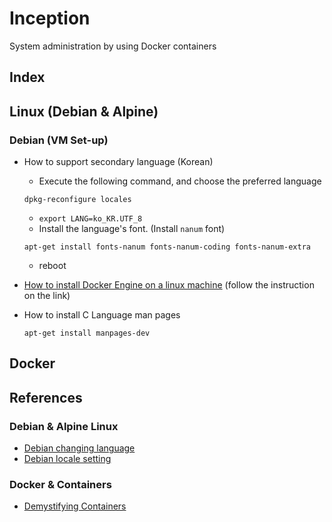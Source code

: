 # Inception

System administration by using Docker containers

## Index

## Linux (Debian & Alpine)

### Debian (VM Set-up)

- How to support secondary language (Korean)

  - Execute the following command, and choose the preferred language

  ```
  dpkg-reconfigure locales
  ```

  - `export LANG=ko_KR.UTF_8`
  - Install the language's font. (Install `nanum` font)

  ```
  apt-get install fonts-nanum fonts-nanum-coding fonts-nanum-extra
  ```

  - reboot

- [How to install Docker Engine on a linux machine](https://docs.docker.com/engine/install/ubuntu/) (follow the instruction on the link)
- How to install C Language man pages

  ```
  apt-get install manpages-dev
  ```

## Docker

## References

### Debian & Alpine Linux

- [Debian changing language](https://wiki.debian.org/ChangeLanguage)
- [Debian locale setting](https://wiki.debian.org/Locale)

### Docker & Containers

- [Demystifying Containers](https://medium.com/@saschagrunert/demystifying-containers-part-i-kernel-space-2c53d6979504)

```

```
